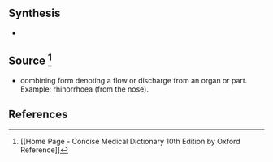 ## Synthesis
- 
## Source [^1]
- combining form denoting a flow or discharge from an organ or part. Example: rhinorrhoea (from the nose).
## References

[^1]: [[Home Page - Concise Medical Dictionary 10th Edition by Oxford Reference]]